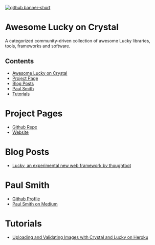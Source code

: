 [![github banner-short](https://user-images.githubusercontent.com/22394/26989908-dd99cc2c-4d22-11e7-9576-c6aeada2bd63.png)](http://luckyframework.org)

# Awesome Lucky on Crystal

A categorized community-driven collection of awesome Lucky libraries, tools, frameworks and software.

## Contents

- [Awesome Lucky on Crystal](#awesome-lucky-on-crystal)
- [Project Page](#project-page)
- [Blog Posts](#blog-posts)
- [Paul Smith](#paul-smith)
- [Tutorials](#tutorials)

# Project Pages

- [Github Repo](https://github.com/luckyframework/lucky)
- [Website](https://luckyframework.org/)

# Blog Posts

- [Lucky, an experimental new web framework by thoughtbot](https://robots.thoughtbot.com/lucky-an-experimental-new-web-framework-by-thoughtbot)

# Paul Smith

- [Github Profile](https://github.com/paulcsmith)
- [Paul Smith on Medium](https://hackernoon.com/ruby-on-rails-to-lucky-on-crystal-blazing-fast-fewer-bugs-and-even-more-fun-104010913fec)

# Tutorials

- [Uploading and Validating Images with Crystal and Lucky on Heroku](https://dev.to/mikeeus/uploading-and-validating-images-with-crystal-and-lucky-on-heroku-13p2)
